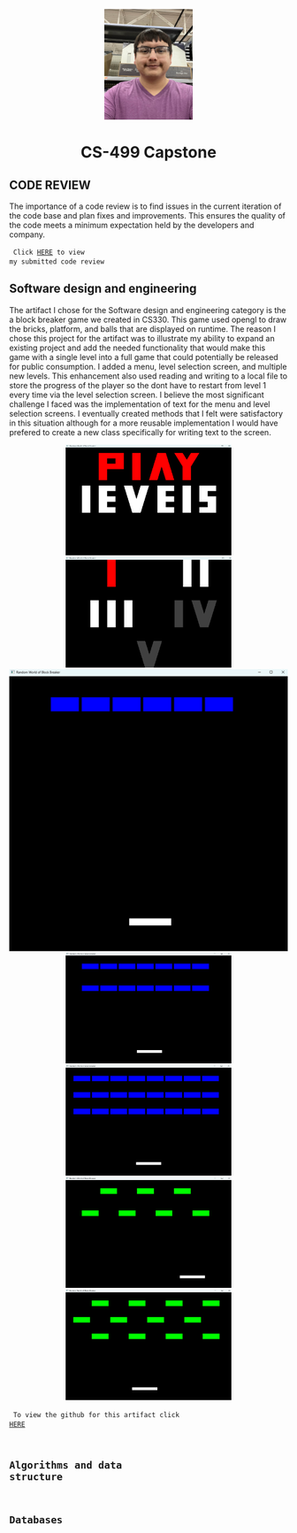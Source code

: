 <center>
  <img src="profile.jpg" height=200 width=160>
</center>

# <center> CS-499 Capstone </center>

## CODE REVIEW

The importance  of a code review is to find issues in the current iteration of the code base and plan fixes and improvements. This ensures the quality of the code meets a minimum expectation held by the developers and company.

<code> Click <a href="https://youtu.be/OiC7sfO8AtQ">HERE</a> to view my submitted code review </code>



## Software design and engineering

The artifact I chose for the Software design and engineering category is the a block breaker game we created in CS330. This game used opengl to draw the bricks, platform, and balls that are displayed on runtime. The reason I chose this project for the artifact was to illustrate my ability to expand an existing project and add the needed functionality that would make this game with a single level into a full game that could potentially be released for public consumption. I added a menu, level selection screen, and multiple new levels. This enhancement also used reading and writing to a local file to store the progress of the player so the dont have to restart from level 1 every time via the level selection screen. I believe the most significant challenge I faced was the implementation of text for the menu and level selection screens. I eventually created methods that I felt were satisfactory in this situation although for a more reusable implementation I would have prefered to create a new class specifically for writing text to the screen. 

<center>
  <img src="A1P1.png" height=200 width=300><img src="A1P2.png" height=200 width=300><img src="A1P3.png"><img src="A1P4.png" height=200 width=300><img src="A1P5.png" height=200 width=300><img src="A1P6.png" height=200 width=300><img src="A1P7.png" height=200 width=300>
</center>

<code> To view the github for this artifact click <a href="https://github.com/dvSNHU/dvSNHU.github.io/tree/main/Artifacts/1">HERE</a>

## Algorithms and data structure







## Databases


















